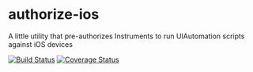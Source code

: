 
# authorize-ios

A little utility that pre-authorizes Instruments to run UIAutomation scripts against iOS devices

[![Build Status](https://travis-ci.org/appium/authorize-ios.svg)](https://travis-ci.org/appium/authorize-ios)
[![Coverage Status](https://coveralls.io/repos/appium/authorize-ios/badge.svg?branch=master&service=github)](https://coveralls.io/github/appium/authorize-ios?branch=master)
